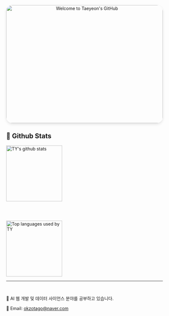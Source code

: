 <div align="center">
  <img 
    src="./assets/Welcome_Animation_simple.gif"
    alt="Welcome to Taeyeon's GitHub"
    width="100%" 
    style="border-radius: 20px; max-width: 900px; height: 380px; object-fit: cover;box-shadow: 0 4px 8px rgba(0,0,0,0.1);" />
</div>


## 🤔 Github Stats

<a href="https://github.com/xodus123">
  <img align="center" style="height:180px" src="https://github-readme-stats.vercel.app/api?username=xodus123&show_icons=true&theme=radical" alt="TY's github stats" />
</a>

<br><br>

<a href="https://github.com/xodus123">
  <img align="center" style="height:180px" src="https://github-readme-stats.vercel.app/api/top-langs/?username=xodus123&layout=compact&theme=radical" alt="Top languages used by TY" />
</a>

<br>

---
<br>


🌱 AI 웹 개발 및 데이터 사이언스 분야를 공부하고 있습니다.


📧 Email: [okzotago@naver.com](mailto:okzotago@naver.com)  


